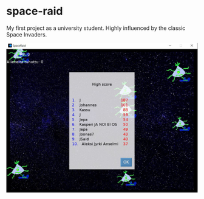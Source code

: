 # space-raid
My first project as a university student. Highly influenced by the classic Space Invaders.
<p><img src="./asd.jpg">
</p>
